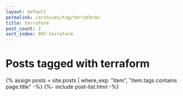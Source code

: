 ```yaml
---
layout: default
permalink: /archives/tag/terraform/
title: terraform
post_count: 2
sort_index: 997-terraform
---
```

<h1 class="page-heading">Posts tagged with terraform</h1>
{% assign posts = site.posts | where_exp: "item", "item.tags contains page.title" -%}
{%- include post-list.html -%}
